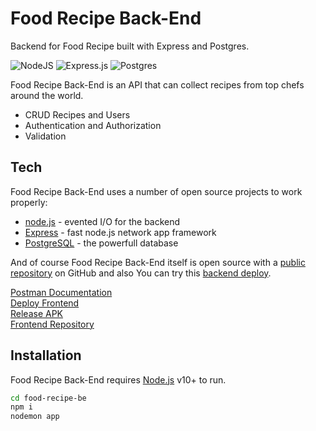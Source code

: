 # Food Recipe Back-End

Backend for Food Recipe built with Express and Postgres.

![NodeJS](https://img.shields.io/badge/node.js-6DA55F?style=for-the-badge&logo=node.js&logoColor=white) ![Express.js](https://img.shields.io/badge/express.js-%23404d59.svg?style=for-the-badge&logo=express&logoColor=%2361DAFB) ![Postgres](https://img.shields.io/badge/postgres-%23316192.svg?style=for-the-badge&logo=postgresql&logoColor=white)

Food Recipe Back-End is an API that can collect recipes from top chefs around the world.

- CRUD Recipes and Users
- Authentication and Authorization
- Validation

## Tech

Food Recipe Back-End uses a number of open source projects to work properly:

- [node.js](https://nodejs.org/) - evented I/O for the backend
- [Express](https://expressjs.com/) - fast node.js network app framework
- [PostgreSQL](https://www.postgresql.org/) - the powerfull database

And of course Food Recipe Back-End itself is open source with a [public repository](https://github.com/alkarim99/food-recipe-be) on GitHub and also You can try this [backend deploy](https://vast-mite-smock.cyclic.app/).

[Postman Documentation](https://documenter.getpostman.com/view/20247883/2s946pZUaZ) <br>
[Deploy Frontend](https://food-recipe-fe-react.vercel.app/) <br>
[Release APK](https://github.com/alkarim99/food-recipe-apps/releases) <br>
[Frontend Repository](https://github.com/alkarim99/food-recipe-fe-react)

## Installation

Food Recipe Back-End requires [Node.js](https://nodejs.org/) v10+ to run.

```sh
cd food-recipe-be
npm i
nodemon app
```
